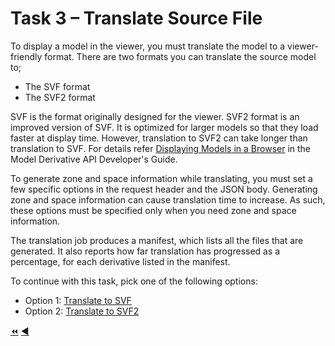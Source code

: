 # Task 3 – Translate Source File

To display a model in the viewer, you must translate the model to a viewer-friendly format. There are two formats you can translate the source model to;

- The SVF format
- The SVF2 format

SVF is the format originally designed for the viewer. SVF2 format is an improved version of SVF. It is optimized for larger models so that they load faster at display time. However, translation to SVF2 can take longer than translation to SVF. For details refer [Displaying Models in a Browser](http://forge.autodesk.com) in the Model Derivative API Developer's Guide.

To generate zone and space information while translating, you must set a few specific options in the request header and the JSON body. Generating zone and space information can cause translation time to increase. As such, these options must be specified only when you need zone and space information.

The translation job produces a manifest, which lists all the files that are generated. It also reports how far translation has progressed as a percentage, for each derivative listed in the manifest.

To continue with this task, pick one of the following options:

- Option 1: [Translate to SVF](task-3_op1.md)
- Option 2: [Translate to SVF2](task-3_op2.md)

[:rewind:](../readme.md "readme.md") [:arrow_backward:](task-2.md "Previous task")
